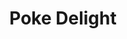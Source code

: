 ---
layout: place
title: "Poke Delight"
permalink: /california/eastvale/poke-delight.html
stateAbbr: CA
stateName: California
cityName: Eastvale
seo:
  name: "Poke Delight"
  type: Restaurant
  links: null
description: "Looking for sushi in Eastvale, California? Check out Poke Delight for a delightful Japanese dining experience. Enjoy a variety of sushi and other dishes in a..."
place_id: ChIJ-8omL13K3IARDWAqu4Oh01M
photos:
  - name: >-
      places/ChIJ-8omL13K3IARDWAqu4Oh01M/photos/AeeoHcJH5Si-kME6yNKOa11MNMLJEDjKXqmwSb2FxY_ll--CpbAApujduMMu8rUvdj3WtxpX3drVJWOu02x4YDBGqsTnSaHNobKdW1FmPDlHYlNQQDeNUQgEMY56oS-qIdrBqqCvUdUDkkEu8-iXLPj7duKdILT5AP2gkfmMaa9-hWfDuBpwRey3Ukx4mMgo46Td0azxLuABUZO0NgUXMFYZdUBygg8CObwXgrYrKd3Nd7S1X7UK0ppJGw9pqLjvFmoYagZslwM0e81WbWUAmR2P9BK_6W_R2tTnbLgphMZMo-AmKd7yfTmxe0GpZILM-HpLqAZdkkkM_BuMHFeEWK7yW3lsiL7m1PMYz21R43qQ8FVP8paJ34mujEgyCX6i9wXBbn7VwETB8a0LT3hC9oRkiCbZ64URa96xKIXA96Bjow4
    widthPx: 3024
    heightPx: 4032
    authorAttributions:
      - displayName: Eli
        uri: https://maps.google.com/maps/contrib/106230384806420524429
        photoUri: >-
          https://lh3.googleusercontent.com/a-/ALV-UjWpZntTHDajkBtPw0VGJZy_yiVGhB-LhvDO2Yv8MF9qQil85e7I=s100-p-k-no-mo
    flagContentUri: >-
      https://www.google.com/local/imagery/report/?cb_client=maps_api_places.places_api&image_key=!1e10!2sCIHM0ogKEICAgIDT8MmmHg&hl=en-US
    googleMapsUri: >-
      https://www.google.com/maps/place//data=!3m4!1e2!3m2!1sCIHM0ogKEICAgIDT8MmmHg!2e10!4m2!3m1!1s0x80dcca5d2f26cafb:0x53d3a183bb2a600d
  - name: >-
      places/ChIJ-8omL13K3IARDWAqu4Oh01M/photos/AeeoHcJpon7h9xP8HL8CUswlh4fpkyZ_DNJXrJW3I_OucyOS8LFLMbugxu_k1wfdvoChrQfshJ32UvpWz5UBJbX_tibNEwWz1Aze8LH8J_zwe6RzhHVUF56kM65XqEKEbPucFRlIhJL5FRjprJ5SSIgWWD5yJSaYvUjsB0J9fD4Zhh7w70fXJ9mjZdGRi786e9qPfbbWp_BhvFgaYng8uomM-Yk2JI7SZQykeaA3Pgu3NcMVPCLnnTNB27utWKDToZLqJsIPTZxH6ZKkmZ-KJ5V9_EaiP83qxz6I5xrgIzFxSdReL7IYL9Nc8xISEq2zDKNBiRnCLnzvX5z5JTABOockqWfYPpMXqaFC3fdSlTxKCKiEOzdCjNY5Xp3xiVIMOGJIaZF9NZR9V0GVs5urCSHX_Ug3BmqGYAQosNmlw4ytWy0BmW2n
    widthPx: 3024
    heightPx: 4032
    authorAttributions:
      - displayName: Yessi V.
        uri: https://maps.google.com/maps/contrib/108251125033963185458
        photoUri: >-
          https://lh3.googleusercontent.com/a-/ALV-UjV6L_MdJ7b-Swl-M8LUxwtL3w4nplN9XlyUHVZ4mU0vWAiV3wtG=s100-p-k-no-mo
    flagContentUri: >-
      https://www.google.com/local/imagery/report/?cb_client=maps_api_places.places_api&image_key=!1e10!2sCIHM0ogKEICAgICNgNWgtgE&hl=en-US
    googleMapsUri: >-
      https://www.google.com/maps/place//data=!3m4!1e2!3m2!1sCIHM0ogKEICAgICNgNWgtgE!2e10!4m2!3m1!1s0x80dcca5d2f26cafb:0x53d3a183bb2a600d
  - name: >-
      places/ChIJ-8omL13K3IARDWAqu4Oh01M/photos/AeeoHcIdoo62Su_q_xDa0lNVQTknDTT_hBCifL7tbPluYTij5717g4jrh5xXlIxcIntJQ-3NuP7hTTV7ro9TEoB5xbYVJccwIYB1RaG2pVfCuRu7Hq8x7-cWGIdyx_UC8270yvHc4wA_meXIdI_R7ugAnzVIzxxq_IGlecE3g0bwuBQNRLSqXxT_GIWDsVmkofwT9XcZVphumRWHvuREvnSsFPRd6SpqLEn6ZE2ral4B6f0s-3aNCe4w29fVHIJsU6l6mHeK4K2d-6Bcu3bjelbQmigWPfnKpDP57Gk26Hv9nDmjDzFf1pTkvPQyJ-W3Bmc3g7WE54AeltDnb-Y1Aywm2CalQcZUwGwnMoIWZVSOdsgZCW76voMHJGGRsAEe7YT7zfJCq6Zg4uyG9hBf9wUWasUk50iVM0YCQzcm1Er0Ei8
    widthPx: 3024
    heightPx: 4032
    authorAttributions:
      - displayName: Jonathan Morales
        uri: https://maps.google.com/maps/contrib/108578488714750578921
        photoUri: >-
          https://lh3.googleusercontent.com/a-/ALV-UjXP5U3NQ7lgKyPX2lSk6HWHVGAIU8GFRSysUBuS5WDl_wg8Ewc=s100-p-k-no-mo
    flagContentUri: >-
      https://www.google.com/local/imagery/report/?cb_client=maps_api_places.places_api&image_key=!1e10!2sCIHM0ogKEICAgIC-0IziZQ&hl=en-US
    googleMapsUri: >-
      https://www.google.com/maps/place//data=!3m4!1e2!3m2!1sCIHM0ogKEICAgIC-0IziZQ!2e10!4m2!3m1!1s0x80dcca5d2f26cafb:0x53d3a183bb2a600d
  - name: >-
      places/ChIJ-8omL13K3IARDWAqu4Oh01M/photos/AeeoHcKFj6T-ZnbqTzljzqBsahGvc_RHJAvKAi12r0IqwtQOfIAmiiZaZ7anRamS4Uj1D3Xwc4uPoJbS4bxQuVf5I982tB9Jc6iGFl4CmYUbAE09FaJJ_8wGpC7weubA8WOyjWb5WDYhIgMt_oBhznbWDtlwvqlbDn_Hqw7ghSvyqZecFy3VygJYcmJF0yrr-Ssq2JEL2BJt0Pj6oCrcukPX8qRpfqYvvM3bqQF-pgRBuvOgBHJHwVKGf0JFmmeLRMmxDtvUQ0HiQ_aJ-nGd0bfbUvX_AYlSg8ONRrLli4pkGSX4wQ1GSpnFvg8phEwtCJArqLmXdIRejDg7-6I2C02vHyypzTm2uD8DQdoU7vlrFGucUpoclizO1gLZPPhB3ZhtE1vrlihNExmYT6VoLYNCmP6n4mboveEK77IyhgErftA
    widthPx: 3024
    heightPx: 4032
    authorAttributions:
      - displayName: Nick Vasquez
        uri: https://maps.google.com/maps/contrib/113521589511785014228
        photoUri: >-
          https://lh3.googleusercontent.com/a-/ALV-UjUART2Yosni34Hpx0Xobfw4WzcwleuQ-nvxca-aNd25EgI1wtRYkQ=s100-p-k-no-mo
    flagContentUri: >-
      https://www.google.com/local/imagery/report/?cb_client=maps_api_places.places_api&image_key=!1e10!2sCIHM0ogKEICAgIDquf3RDA&hl=en-US
    googleMapsUri: >-
      https://www.google.com/maps/place//data=!3m4!1e2!3m2!1sCIHM0ogKEICAgIDquf3RDA!2e10!4m2!3m1!1s0x80dcca5d2f26cafb:0x53d3a183bb2a600d
  - name: >-
      places/ChIJ-8omL13K3IARDWAqu4Oh01M/photos/AeeoHcLhAnTB2GJjN5GdEpFMQ0wqfuZ9kMhowz-cgsrHDDlYgcv1cc5cpu2FXWOf3_g4K_9Cx6qIxQlvYC43AnQsLHdXpPJ-4AvhwKSBvs2gx06udxbKpDt1Nsi13wGKziaAzBguvUZf7GBP15cXPccLsjFtBTGO8M0lWijNTnydX6xds4Umb_krEFc3R2mLV2zp-aEJMT272S76fyBCWOlAQR9OVL5mnB1MItlAw4ZGtc_v_8Pw8j5HRXYBQuKu8dOtOOunwQT6Zsm5aZdz737nKv0Xi_HG6iQ6dRz0lN2AOPLBOSyS7RYg4t5fExVX_trV-nFXNF7ByCYkGw9mmd5xDEOGn90sOg7EeJwahv_XzuPWkALh_-BNs6gQC6nv3EOqqJtWarCsTxeK1wCashLkuD6YDwtF_hnnt8t8l7HJhvY9eqMh
    widthPx: 3024
    heightPx: 4032
    authorAttributions:
      - displayName: Nick Vasquez
        uri: https://maps.google.com/maps/contrib/113521589511785014228
        photoUri: >-
          https://lh3.googleusercontent.com/a-/ALV-UjUART2Yosni34Hpx0Xobfw4WzcwleuQ-nvxca-aNd25EgI1wtRYkQ=s100-p-k-no-mo
    flagContentUri: >-
      https://www.google.com/local/imagery/report/?cb_client=maps_api_places.places_api&image_key=!1e10!2sCIHM0ogKEICAgICsnqvmwAE&hl=en-US
    googleMapsUri: >-
      https://www.google.com/maps/place//data=!3m4!1e2!3m2!1sCIHM0ogKEICAgICsnqvmwAE!2e10!4m2!3m1!1s0x80dcca5d2f26cafb:0x53d3a183bb2a600d
  - name: >-
      places/ChIJ-8omL13K3IARDWAqu4Oh01M/photos/AeeoHcJkObrVvsF_32f9HcN6gabuTHqwaSUeU6diivlO7oYcTGgtikQzH9y6hbslXkLh5sG-wuwxC3US6PpZmM37ayDbicLr5msufBDrdU-X4Di0nkrgPIW2kb9eCsuenJOhKcxku3tF1aIb8EKhHJIhw6zEDfv2ceeEGLME9FqbQ8uaZohtXbMYCrplQQZvclrFVJvdHRVJhhUxMu0SwQyk87SIjYjdG0AeNBNKk98sQAyaSFjh_BVrtkQINMgmF8NO_00Y4RaThzxVXlxg3_RTJB1IF12dIBzY64ceT2Fg2T8oNtT8s-Yt7_T9f83c23fz6UJtUYGpdK6aJP9_MLhIsRMiqZu7_0MaiIWTiuua16sHXVjNHnhZVuE8oztp0GVAjJUGznFt9zwFpAdjKiB-Wbd_E-rlvqAzMkJeORf-imBIFSQ
    widthPx: 4000
    heightPx: 2256
    authorAttributions:
      - displayName: Saira Khan
        uri: https://maps.google.com/maps/contrib/107437109510414601855
        photoUri: >-
          https://lh3.googleusercontent.com/a/ACg8ocJZtdZLW6tNQzHN77UOQ0EdOd4qniZU3OIBOhIASjZZV3HFTA=s100-p-k-no-mo
    flagContentUri: >-
      https://www.google.com/local/imagery/report/?cb_client=maps_api_places.places_api&image_key=!1e10!2sCIHM0ogKEICAgICahr3VnAE&hl=en-US
    googleMapsUri: >-
      https://www.google.com/maps/place//data=!3m4!1e2!3m2!1sCIHM0ogKEICAgICahr3VnAE!2e10!4m2!3m1!1s0x80dcca5d2f26cafb:0x53d3a183bb2a600d
  - name: >-
      places/ChIJ-8omL13K3IARDWAqu4Oh01M/photos/AeeoHcLej7BQT6bO9OTmB8WlPqbGsfGdYH2gqarP1AwbzJQt7gLTcOa4ArlynXXK-5cttp_CGXiuA4hTqMlS6f20iJDeD6L3FEBaBWaVDueSFWokoGBF-IMl0mxaBwmeMZOVzP2UmYiBN5jWx1u0ZQEIroDOThUUvgtEbJi_mJ7e-mUdew6yNItsUQXHsrI56Vj2oYlG3uKSqoxsbDESlMkh1XmdXhsIKHVh9vgs2rFqxFWUTf-Nr3lztVonGFB-YRH-RpJrpJ7VasCskt7-vmt3D2kZkqlKVz-vgcXJ5q2QLf6uDbkHMX416jklP1r8YO5uIUkmzzDT5AV5IE6dA0dk6Yn7MjQJWg9XUlsSuqWC6DXbivXwgZekD60Qf7LMPCN_6N6F7u8sQ5bOGKLIkHsJ1IB5oIcLwydq9oKv92N4ynDXOrzC
    widthPx: 3000
    heightPx: 4000
    authorAttributions:
      - displayName: Rayeemon _
        uri: https://maps.google.com/maps/contrib/108664588452256315850
        photoUri: >-
          https://lh3.googleusercontent.com/a-/ALV-UjUwYCTouhQW_I6QK1yV1UjDftWEpvN6ppyeAwLSqXiNbLJNX3fe_g=s100-p-k-no-mo
    flagContentUri: >-
      https://www.google.com/local/imagery/report/?cb_client=maps_api_places.places_api&image_key=!1e10!2sCIHM0ogKEICAgICq0vvcwQE&hl=en-US
    googleMapsUri: >-
      https://www.google.com/maps/place//data=!3m4!1e2!3m2!1sCIHM0ogKEICAgICq0vvcwQE!2e10!4m2!3m1!1s0x80dcca5d2f26cafb:0x53d3a183bb2a600d
  - name: >-
      places/ChIJ-8omL13K3IARDWAqu4Oh01M/photos/AeeoHcKcliQm_ECvX-P40b6y_Y8V5IK17ZZtukT0f5UwY0daFz6z83pPqvZHtHJrq-n1L366i2xMv1JT1qZZ1pN9mS8A--PYqH45bzST1tJbDjQTsKay0bsCWL9uvBRWmT2wgOK5oYbBUipfMzuJST9fHlsGXi6AREKLXr5uX-ap-viUzCZbCX6m1WmMHgACHeqwQT3y80r7wK0WlYRh7Vp4pfG2ebFTAntE9p-m3z1s5We1ufktLcjr1haJtZj9anYjzVhJyKaaL4gkcpospBTDz39ILWKX7pmfiPrsdfRNWYfqAAKTEcBSg5GpHq0Jaa5y0Gqt2ZikGAoR5EkWdmWVlPFQkyBmNjVlm-Vj9OoIvxG2soccKNX0oWoq90v-F5up97zLTAgjF2bujqSMLBwG7kiX4cDi_9B-zF_Zq7AkUbQ_PyQW
    widthPx: 4032
    heightPx: 3024
    authorAttributions:
      - displayName: Mandy C
        uri: https://maps.google.com/maps/contrib/107989845820046626550
        photoUri: >-
          https://lh3.googleusercontent.com/a-/ALV-UjWbK9GGzSnx-Fb5qtfR7xF273yoiDOqdCsqqmfyF5QpBdecoBvd=s100-p-k-no-mo
    flagContentUri: >-
      https://www.google.com/local/imagery/report/?cb_client=maps_api_places.places_api&image_key=!1e10!2sCIHM0ogKEICAgICUufDw9gE&hl=en-US
    googleMapsUri: >-
      https://www.google.com/maps/place//data=!3m4!1e2!3m2!1sCIHM0ogKEICAgICUufDw9gE!2e10!4m2!3m1!1s0x80dcca5d2f26cafb:0x53d3a183bb2a600d
  - name: >-
      places/ChIJ-8omL13K3IARDWAqu4Oh01M/photos/AeeoHcLaHA23vEUIfvEYVrfYVMk0aIKC3LG7Ynfx0lykmuVNETk4LRta-bDFiQZQ5jsYAmRTNjpBnKVlcSUODWFyzgTBbJtOryIXJV8SWBz9t2jeHnTPA7yfGjkY8CSbczWU92kFWlNUcvR40MaZF_fris6ZsLg191VlBS77jQf9hcdnhW-IcJFhbFaZFNZD376mxFa0CdMI-35-J4B9VHq1FiDPqCWw-skdRtMGp_a68vqjWJDgkJ8Ea0E26SiifyXpt9Wfm9TgWlYcH-g_ujvBZlZdtyzmvn3wbg_g9r3FsBzU3J9p9I8B3ci_kOMOuY5XoSVDb-fu-tgvpFDetDSL2MeQ4w17D1nPS-bHWvJkLE2nueNWA5oZjdmnnzTXe1KtXwgJA68ItpkbAMUxAgItFtFz4BkKLk78poS750NDVK8OQn0
    widthPx: 3024
    heightPx: 4032
    authorAttributions:
      - displayName: Adrian Wieczorek
        uri: https://maps.google.com/maps/contrib/101367911478390136638
        photoUri: >-
          https://lh3.googleusercontent.com/a-/ALV-UjUV2s6RJlkQJIUbCjYZz7w3oRGeSSA8oNA37O0oE3BvTRabeV4=s100-p-k-no-mo
    flagContentUri: >-
      https://www.google.com/local/imagery/report/?cb_client=maps_api_places.places_api&image_key=!1e10!2sCIHM0ogKEICAgICe1Zq63AE&hl=en-US
    googleMapsUri: >-
      https://www.google.com/maps/place//data=!3m4!1e2!3m2!1sCIHM0ogKEICAgICe1Zq63AE!2e10!4m2!3m1!1s0x80dcca5d2f26cafb:0x53d3a183bb2a600d
  - name: >-
      places/ChIJ-8omL13K3IARDWAqu4Oh01M/photos/AeeoHcIHTWSvI6c0Y1FumaAhOZJIvFTt3q5UwIK86rVe0yvKKQdgY0ZIpOEvSAI5Pn5waeY27ZiguWVlFC9SHt9LcKXdVdABMKR1Gj8kvGboQUYm1QOa38-QFNi5OEXkCkr3Xfghtzj19oKaZMYX-8iAgMmg6UjxFjC7qRpdLW37XNh6r4zJ7ZRBEDHDLMPHlYcWdeBcAFmWtwfAFVwct_EYSGHwRfeQK3zdkVKgkPAd5MkCiBLDe-D7y-Klzz93BBBHzrkqt4Ood4rhRZXYWaREdsW1W3V0yLhvxg1CIgHYy2adVcOjLBEa5YqQ--y37F3gldRLubD9KGR_8Kktwq3c0V3Yhkrqj_YBr0ftYJ7k8RSzz0N8t83vqE_QbZVI6N4g22Hb7B0SblfVmmPu7lF9ONZPjZ8cwdwJgS3KpBt411-pKi60
    widthPx: 3000
    heightPx: 4000
    authorAttributions:
      - displayName: Timothy CaMacho RN
        uri: https://maps.google.com/maps/contrib/105490994441283686455
        photoUri: >-
          https://lh3.googleusercontent.com/a-/ALV-UjUqJQfp1q_3aiVrpil-Lh6v06Q9BrmD9rKabWSU6bIXgnnDjS8T2A=s100-p-k-no-mo
    flagContentUri: >-
      https://www.google.com/local/imagery/report/?cb_client=maps_api_places.places_api&image_key=!1e10!2sCIHM0ogKEICAgIDXstml4AE&hl=en-US
    googleMapsUri: >-
      https://www.google.com/maps/place//data=!3m4!1e2!3m2!1sCIHM0ogKEICAgIDXstml4AE!2e10!4m2!3m1!1s0x80dcca5d2f26cafb:0x53d3a183bb2a600d
address: '13394 Limonite Ave #160, Eastvale, CA 92880, USA'
street: '13394 Limonite Ave #160'
city: Eastvale
state: CA
zip: '92880'
country: USA
neighborhood: null
latitude: '33.975772'
longitude: '-117.575452'
accessibility_options:
  wheelchairAccessibleParking: true
  wheelchairAccessibleEntrance: true
  wheelchairAccessibleRestroom: true
  wheelchairAccessibleSeating: true
business_status: OPERATIONAL
name: Poke Delight
google_maps_links:
  directionsUri: >-
    https://www.google.com/maps/dir//''/data=!4m7!4m6!1m1!4e2!1m2!1m1!1s0x80dcca5d2f26cafb:0x53d3a183bb2a600d!3e0
  placeUri: https://maps.google.com/?cid=6040349112386871309
  writeAReviewUri: >-
    https://www.google.com/maps/place//data=!4m3!3m2!1s0x80dcca5d2f26cafb:0x53d3a183bb2a600d!12e1
  reviewsUri: >-
    https://www.google.com/maps/place//data=!4m4!3m3!1s0x80dcca5d2f26cafb:0x53d3a183bb2a600d!9m1!1b1
  photosUri: >-
    https://www.google.com/maps/place//data=!4m3!3m2!1s0x80dcca5d2f26cafb:0x53d3a183bb2a600d!10e5
primary_type: Asian Restaurant
opening_hours:
  regular: null
  current: null
secondary_opening_hours:
  regular:
    weekdayDescriptions: null
    type: null
  current:
    weekdayDescriptions: null
    type: null
phone: (951) 444-6446
price_level: PRICE_LEVEL_MODERATE
price_range: $10 &ndash; $20
rating: '4.0'
rating_count: 195
website: null
reviews: null
parking_options: null
payment_options: null
allow_dogs: null
curbside_pickup: null
delivery: null
dine_in: null
good_for_children: null
good_for_groups: null
good_for_sports: null
live_music: null
menu_for_children: null
outdoor_seating: null
reservable: null
restroom: null
serves_beer: null
serves_breakfast: null
serves_brunch: null
serves_cocktails: null
serves_coffee: null
serves_dinner: null
serves_dessert: null
serves_lunch: null
serves_vegetarian_food: null
serves_wine: null
takeout: null
summary: null

---